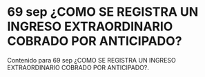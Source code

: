 # 69 sep  ¿COMO SE REGISTRA UN INGRESO EXTRAORDINARIO COBRADO POR ANTICIPADO?

Contenido para 69 sep  ¿COMO SE REGISTRA UN INGRESO EXTRAORDINARIO COBRADO POR ANTICIPADO?.